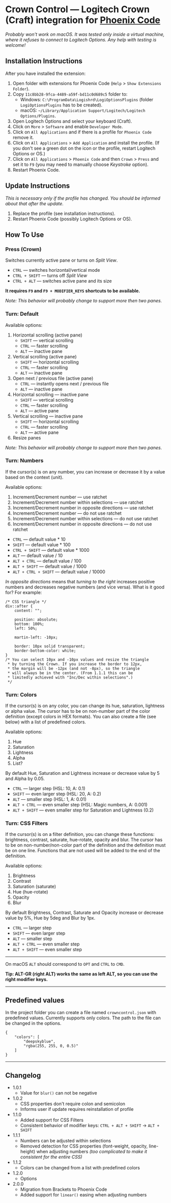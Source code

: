 # Crown Control — Logitech Crown (Craft) integration for [Phoenix Code](https://phcode.io/)

*Probably won't work on macOS. It was tested only inside a virtual machine, where it refuses to connect to Logitech Options. Any help with testing is welcome!*

## Installation Instructions

After you have installed the extension:

1. Open folder with extensions for Phoenix Code (`Help` > `Show Extensions Folder`).
2. Copy `11c8bb28-9fca-4489-a59f-bd11c0d689c5` folder to:
    - Windows: `C:\ProgramData\Logishrd\LogiOptionsPlugins` (folder `LogiOptionsPlugins` has to be created).
    - macOS: `~/Library/Application Support/Logitech/Logitech Options/Plugins`.
3. Open Logitech Options and select your keyboard (Craft).
4. Click on `More` > `Software` and enable `Developer Mode`.
5. Click on `All Applications` and if there is a profile for `Phoenix Code` remove it.
6. Click on `All Applications` > `Add Application` and install the profile. (If you don't see a green dot on the icon or the profile, restart Logitech Options or OS.)
7. Click on `All Applications` > `Phoenix Code` and then `Crown` > `Press` and set it to `F9` (you may need to manually choose *Keystroke* option).
8. Restart Phoenix Code.

## Update Instructions

*This is necessary only if the profile has changed. You should be informed about that after the update.*

1. Replace the profile (see installation instructions).
2. Restart Phoenix Code (possibly Logitech Options or OS).

## How To Use

### Press (Crown)
Switches currently active pane or turns on *Split View*.
- `CTRL` — switches horizontal/vertical mode
- `CTRL + SHIFT` — turns off *Split View*
- `CTRL + ALT` — switches active pane and its size

**It requires `F9` and `F9 + MODIFIER_KEYS` shortcuts to be available.**

*Note: This behavior will probably change to support more then two panes.*

### Turn: Default

Available options:

1. Horizontal scrolling (active pane)
    - `SHIFT` — vertical scrolling
    - `CTRL` — faster scrolling
    - `ALT` — inactive pane
2. Vertical scrolling (active pane)
    - `SHIFT` — horizontal scrolling
    - `CTRL` — faster scrolling
    - `ALT` — inactive pane
3. Open next / previous file (active pane)
    - `CTRL` — instantly opens next / previous file
    - `ALT` — inactive pane
4. Horizontal scrolling — inactive pane
    - `SHIFT` — vertical scrolling
    - `CTRL` — faster scrolling
    - `ALT` — active pane
5. Vertical scrolling — inactive pane
    - `SHIFT` — horizontal scrolling
    - `CTRL` — faster scrolling
    - `ALT` — active pane
6. Resize panes

*Note: This behavior will probably change to support more then two panes.*

### Turn: Numbers

If the cursor(s) is on any number, you can increase or decrease it by a value based on the context (unit). 

Available options:

1. Increment/Decrement number — use ratchet
2. Increment/Decrement number within selections — use ratchet
3. Increment/Decrement number in opposite directions — use ratchet
4. Increment/Decrement number — do not use ratchet
5. Increment/Decrement number within selections — do not use ratchet
6. Increment/Decrement number in opposite directions — do not use ratchet


- `CTRL` — default value * 10
- `SHIFT` — default value * 100
- `CTRL + SHIFT` — default value * 1000
- `ALT` — default value / 10
- `ALT + CTRL` — default value / 100
- `ALT + SHIFT` — default value / 1000
- `ALT + CTRL + SHIFT` — default value / 10000


*In opposite directions* means that *turning to the right* increases positive numbers and decreases negative numbers (and vice versa). What is it good for? For example:

```
/* CSS triangle */
div::after {
    content: "";
    
    position: absolute;
    bottom: 100%;
    left: 50%;
    
    martin-left: -10px;
    
    border: 10px solid transparent;
    border-bottom-color: white;
}
/* You can select 10px and -10px values and resize the triangle 
 * by turning the Crown. If you increase the border to 12px, 
 * the margin will be -12px (and not -8px), so the triangle 
 * will always be in the center. (From 1.1.1 this can be 
 * limitedly achieved with "Inc/Dec within selections".)
 */
```

### Turn: Colors

If the cursor(s) is on any color, you can change its hue, saturation, lightness or alpha value. The cursor has to be on non-number part of the color definition (except colors in HEX formats). You can also create a file (see below) with a list of predefined colors.

Available options:

1. Hue
2. Saturation
3. Lightness
4. Alpha
5. List?

By default Hue, Saturation and Lightness increase or decrease value by 5 and Alpha by 0.05. 

- `CTRL` — larger step (HSL: 10, A: 0.1)
- `SHIFT` — even larger step (HSL: 20, A: 0.2)
- `ALT` — smaller step (HSL: 1, A: 0.01)
- `ALT + CTRL` — even smaller step (HSL: Magic numbers, A: 0.001)
- `ALT + SHIFT` — even smaller step for Saturation and Lightness (0.2)

### Turn: CSS Filters

If the cursor(s) is on a filter definition, you can change these functions: brightness, contrast, saturate, hue-rotate, opacity and blur. The cursor has to be on non-number/non-color part of the definition and the definition must be on one line. Functions that are not used will be added to the end of the definition.

Available options:

1. Brightness
2. Contrast
3. Saturation (saturate)
4. Hue (hue-rotate)
5. Opacity
6. Blur

By default Brightness, Contrast, Saturate and Opacity increase or decrease value by 5%, Hue by 5deg and Blur by 1px.

- `CTRL` — larger step
- `SHIFT` — even larger step
- `ALT` — smaller step
- `ALT + CTRL` — even smaller step
- `ALT + SHIFT` — even smaller step

---

On macOS `ALT` should correspond to `OPT` and `CTRL` to `CMD`.

**Tip: ALT-GR (right ALT) works the same as left ALT, so you can use the right modifier keys.**

---

## Predefined values

In the project folder you can create a file named `crowncontrol.json` with predefined values. Currently supports only colors. The path to the file can be changed in the options.

```
{
    "colors": [
        "deepskyblue",
        "rgba(255, 255, 0, 0.5)"
    ]
}
```

---

## Changelog

- 1.0.1
  - Value for `blur()` can not be negative
- 1.0.2
  - CSS properties don't require colon and semicolon
  - Informs user if update requires reinstallation of profile
- 1.1.0
  - Added support for CSS Filters
  - Consistent behavior of modifier keys: `CTRL + ALT + SHIFT` -> `ALT + SHIFT`
- 1.1.1 
  - Numbers can be adjusted within selections
  - Removed detection for CSS properties (font-weight, opacity, line-height) when adjusting numbers *(too complicated to make it consistent for the entire CSS)*
- 1.1.2
  - Colors can be changed from a list with predefined colors
- 1.2.0
  - Options
- 2.0.0
  - Migration from Brackets to Phoenix Code
  - Added support for `linear()` easing when adjusting numbers 